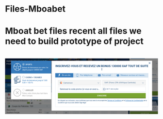 # Files-Mboabet
# Mboat bet files recent all files we need to build prototype of project
# ![inscription](inscription-1xbet.png )
